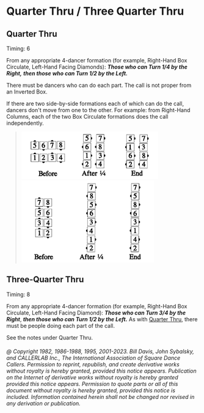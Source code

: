 
# Quarter Thru / Three Quarter Thru

## Quarter Thru

Timing: 6

From any appropriate 4-dancer formation
(for example, Right-Hand Box Circulate, Left-Hand Facing Diamonds):
***Those who can Turn 1/4 by the Right,***
***then those who can Turn 1/2 by the Left.***

There must be dancers who can do each part. The call is not proper from
an Inverted Box.

If there are two side-by-side formations each of which can do the call,
dancers don't move from one to the other.
For example: from Right-Hand Columns, each of the two Box
Circulate formations does the call independently.

> 
> ![alt](quarter_thru_1a.png)![alt](quarter_thru_1b.png)![alt](quarter_thru_1c.png)  
> ![alt](quarter_thru_1d.png)![alt](quarter_thru_1e.png)![alt](quarter_thru_1f.png)
>

## Three-Quarter Thru

Timing: 8

From any appropriate 4-dancer formation
(for example, Right-Hand Box Circulate, Left-Hand Facing Diamond):
***Those who can Turn 3/4 by the Right***,
***then those who can Turn 1/2 by the Left.***
As with [Quarter Thru](quarter_thru.md), there must be people doing each part of the call.

See the notes under Quarter Thru.

###### @ Copyright 1982, 1986-1988, 1995, 2001-2023. Bill Davis, John Sybalsky, and CALLERLAB Inc., The International Association of Square Dance Callers. Permission to reprint, republish, and create derivative works without royalty is hereby granted, provided this notice appears. Publication on the Internet of derivative works without royalty is hereby granted provided this notice appears. Permission to quote parts or all of this document without royalty is hereby granted, provided this notice is included. Information contained herein shall not be changed nor revised in any derivation or publication.

<!-- Parts
QuarterThru1
QuarterThru2
34Thru1
34Thru2
-->
